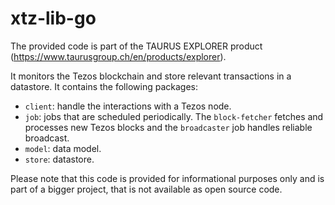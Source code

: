 # xtz-lib-go

The provided code is part of the TAURUS EXPLORER product (https://www.taurusgroup.ch/en/products/explorer).

It monitors the Tezos blockchain and store relevant transactions in a datastore.
It contains the following packages:
* `client`: handle the interactions with a Tezos node.
* `job`: jobs that are scheduled periodically. The `block-fetcher` fetches and processes new Tezos blocks and the `broadcaster` job handles reliable broadcast.
* `model`: data model.
* `store`: datastore.

Please note that this code is provided for informational purposes only and is part of a bigger project, that is not available as open source code.

